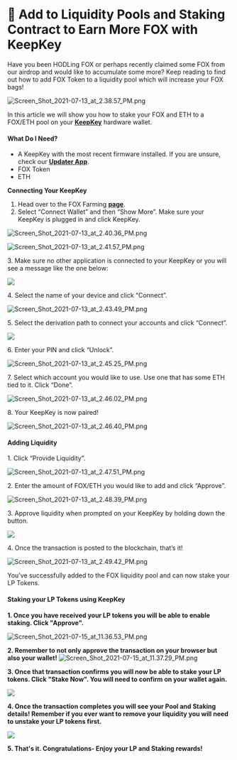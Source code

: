 # 🚿 Add to Liquidity Pools and Staking Contract to Earn More FOX with KeepKey

Have you been HODLing FOX or perhaps recently claimed some FOX from our airdrop and would like to accumulate some more? Keep reading to find out how to add FOX Token to a liquidity pool which will increase your FOX bags!

![Screen\_Shot\_2021-07-13\_at\_2.38.57\_PM.png](https://shapeshift.zendesk.com/hc/article\_attachments/4404955089421/Screen\_Shot\_2021-07-13\_at\_2.38.57\_PM.png)

In this article we will show you how to stake your FOX and ETH to a FOX/ETH pool on your [**KeepKey**](https://shapeshift.com/keepkey) hardware wallet.

&#x20;

#### **What Do I Need?**

&#x20;

* A KeepKey with the most recent firmware installed. If you are unsure, check our [**Updater App**](https://beta.shapeshift.com/updater-download).
* FOX Token
* ETH

**Connecting Your KeepKey**

&#x20;

1. Head over to the FOX Farming [**page**](http://fox.shapeshift.com/fox-farming).
2. Select “Connect Wallet” and then “Show More”. Make sure your KeepKey is plugged in and click KeepKey.

![Screen\_Shot\_2021-07-13\_at\_2.40.36\_PM.png](https://shapeshift.zendesk.com/hc/article\_attachments/4404955180941/Screen\_Shot\_2021-07-13\_at\_2.40.36\_PM.png)

![Screen\_Shot\_2021-07-13\_at\_2.41.57\_PM.png](https://shapeshift.zendesk.com/hc/article\_attachments/4404955232653/Screen\_Shot\_2021-07-13\_at\_2.41.57\_PM.png)

&#x20;  3\. Make sure no other application is connected to your KeepKey or you will see a message like the one below:

![](https://shapeshift.zendesk.com/hc/article\_attachments/4404968963597/Screen\_Shot\_2021-07-13\_at\_2.43.19\_PM.png)

4\. Select the name of your device and click “Connect”.

![Screen\_Shot\_2021-07-13\_at\_2.43.49\_PM.png](https://shapeshift.zendesk.com/hc/article\_attachments/4404955314701/Screen\_Shot\_2021-07-13\_at\_2.43.49\_PM.png)

5\. Select the derivation path to connect your accounts and click “Connect”.

![](https://shapeshift.zendesk.com/hc/article\_attachments/4404955345549/Screen\_Shot\_2021-07-13\_at\_2.44.45\_PM.png)

6\. Enter your PIN and click “Unlock”.

![Screen\_Shot\_2021-07-13\_at\_2.45.25\_PM.png](https://shapeshift.zendesk.com/hc/article\_attachments/4404969014285/Screen\_Shot\_2021-07-13\_at\_2.45.25\_PM.png)

7\. Select which account you would like to use. Use one that has some ETH tied to it. Click “Done”.

![Screen\_Shot\_2021-07-13\_at\_2.46.02\_PM.png](https://shapeshift.zendesk.com/hc/article\_attachments/4404969027213/Screen\_Shot\_2021-07-13\_at\_2.46.02\_PM.png)

8\. Your KeepKey is now paired!

![Screen\_Shot\_2021-07-13\_at\_2.46.40\_PM.png](https://shapeshift.zendesk.com/hc/article\_attachments/4404955390605/Screen\_Shot\_2021-07-13\_at\_2.46.40\_PM.png)

&#x20;

#### **Adding Liquidity**

1\. Click “Provide Liquidity”.

![Screen\_Shot\_2021-07-13\_at\_2.47.51\_PM.png](https://shapeshift.zendesk.com/hc/article\_attachments/4404969073293/Screen\_Shot\_2021-07-13\_at\_2.47.51\_PM.png)

2\. Enter the amount of FOX/ETH you would like to add and click “Approve”.

![Screen\_Shot\_2021-07-13\_at\_2.48.39\_PM.png](https://shapeshift.zendesk.com/hc/article\_attachments/4404955459981/Screen\_Shot\_2021-07-13\_at\_2.48.39\_PM.png)

3\. Approve liquidity when prompted on your KeepKey by holding down the button.

![](<../../.gitbook/assets/image (118).png>)

4\. Once the transaction is posted to the blockchain, that’s it!

![Screen\_Shot\_2021-07-13\_at\_2.49.42\_PM.png](https://shapeshift.zendesk.com/hc/article\_attachments/4404969114509/Screen\_Shot\_2021-07-13\_at\_2.49.42\_PM.png)

&#x20;

You’ve successfully added to the FOX liquidity pool and can now stake your LP Tokens.&#x20;

&#x20;

#### **Staking your LP Tokens using KeepKey**

**1. Once you have received your LP tokens you will be able to enable staking.  Click "Approve".**

![Screen\_Shot\_2021-07-15\_at\_11.36.53\_PM.png](https://shapeshift.zendesk.com/hc/article\_attachments/4405144141197/Screen\_Shot\_2021-07-15\_at\_11.36.53\_PM.png)

**2. Remember to not only approve the transaction on your browser but also your wallet!** ![Screen\_Shot\_2021-07-15\_at\_11.37.29\_PM.png](https://shapeshift.zendesk.com/hc/article\_attachments/4405144164877/Screen\_Shot\_2021-07-15\_at\_11.37.29\_PM.png)

**3. Once that transaction confirms you will now be able to stake your LP tokens.  Click "Stake Now". You will need to confirm on your wallet again.**&#x20;

![](https://shapeshift.zendesk.com/hc/article\_attachments/4405136074509/Screen\_Shot\_2021-07-15\_at\_11.37.53\_PM.png)

**4. Once the transaction completes you will see your Pool and Staking details!  Remember if you ever want to remove your liquidity you will need to unstake your LP tokens first.**&#x20;

![](https://shapeshift.zendesk.com/hc/article\_attachments/4405144184973/Screen\_Shot\_2021-07-15\_at\_11.38.49\_PM.png)

**5.  That's it.  Congratulations- Enjoy your LP and Staking rewards!**&#x20;
